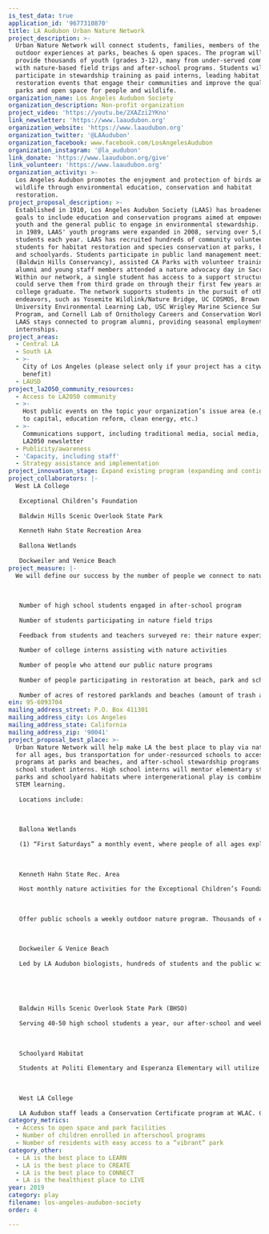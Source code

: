 ```yaml
---
is_test_data: true
application_id: '9677310870'
title: LA Audubon Urban Nature Network
project_description: >-
  Urban Nature Network will connect students, families, members of the public to
  outdoor experiences at parks, beaches & open spaces. The program will also
  provide thousands of youth (grades 3-12), many from under-served communities,
  with nature-based field trips and after-school programs. Students will
  participate in stewardship training as paid interns, leading habitat
  restoration events that engage their communities and improve the quality of
  parks and open space for people and wildlife.
organization_name: Los Angeles Audubon Society
organization_description: Non-profit organization
project_video: 'https://youtu.be/2XAZzi2YKno'
link_newsletter: 'https://www.laaudubon.org'
organization_website: 'https://www.laaudubon.org'
organization_twitter: '@LAAudubon'
organization_facebook: www.facebook.com/LosAngelesAudubon
organization_instagram: '@la_audubon'
link_donate: 'https://www.laaudubon.org/give'
link_volunteer: 'https://www.laaudubon.org'
organization_activity: >-
  Los Angeles Audubon promotes the enjoyment and protection of birds and other
  wildlife through environmental education, conservation and habitat
  restoration.
project_proposal_description: >-
  Established in 1910, Los Angeles Audubon Society (LAAS) has broadened its
  goals to include education and conservation programs aimed at empowering urban
  youth and the general public to engage in environmental stewardship. Launched
  in 1989, LAAS' youth programs were expanded in 2008, serving over 5,000
  students each year. LAAS has recruited hundreds of community volunteers and
  students for habitat restoration and species conservation at parks, beaches
  and schoolyards. Students participate in public land management meetings
  (Baldwin Hills Conservancy), assisted CA Parks with volunteer training, and
  alumni and young staff members attended a nature advocacy day in Sacramento.
  Within our network, a single student has access to a support structure that
  could serve them from third grade on through their first few years as a recent
  college graduate. The network supports students in the pursuit of other
  endeavors, such as Yosemite Wildlink/Nature Bridge, UC COSMOS, Brown
  University Environmental Learning Lab, USC Wrigley Marine Science Summer
  Program, and Cornell Lab of Ornithology Careers and Conservation Workshop.
  LAAS stays connected to program alumni, providing seasonal employment and
  internships.
project_areas:
  - Central LA
  - South LA
  - >-
    City of Los Angeles (please select only if your project has a citywide
    benefit)
  - LAUSD
project_la2050_community_resources:
  - Access to LA2050 community
  - >-
    Host public events on the topic your organization’s issue area (e.g. access
    to capital, education reform, clean energy, etc.) 
  - >-
    Communications support, including traditional media, social media, and
    LA2050 newsletter
  - Publicity/awareness
  - 'Capacity, including staff'
  - Strategy assistance and implementation
project_innovation_stage: Expand existing program (expanding and continuing ongoing successful projects)
project_collaborators: |-
  West LA College
   
   Exceptional Children’s Foundation
   
   Baldwin Hills Scenic Overlook State Park
   
   Kenneth Hahn State Recreation Area
   
   Ballona Wetlands
   
   Dockweiler and Venice Beach
project_measure: |-
  We will define our success by the number of people we connect to nature in LA.
   
   
   
   Number of high school students engaged in after-school program
   
   Number of students participating in nature field trips
   
   Feedback from students and teachers surveyed re: their nature experience
   
   Number of college interns assisting with nature activities 
   
   Number of people who attend our public nature programs
   
   Number of people participating in restoration at beach, park and school events
   
   Number of acres of restored parklands and beaches (amount of trash and weeds removed and the number of native plants planted.)
ein: 95-6093704
mailing_address_street: P.O. Box 411301
mailing_address_city: Los Angeles
mailing_address_state: California
mailing_address_zip: '90041'
project_proposal_best_place: >-
  Urban Nature Network will help make LA the best place to play via nature walks
  for all ages, bus transportation for under-resourced schools to access nature
  programs at parks and beaches, and after-school stewardship programs for high
  school student interns. High school interns will mentor elementary students at
  parks and schoolyard habitats where intergenerational play is combined with
  STEM learning.
   
   Locations include:
   
   
   
   Ballona Wetlands
   
   (1) “First Saturdays” a monthly event, where people of all ages explore one of the last remaining coastal wetlands. (2) Offer free bus transportation to Title 1 schools for weekly field trips bringing thousands of students and their teachers to view the wetlands up-close.
   
   
   
   Kenneth Hahn State Rec. Area
   
   Host monthly nature activities for the Exceptional Children’s Foundation, an organization that serves children and adults with special needs.The ECF Program Instructor says that many ECF clients spend most of their time indoors. Los Angeles Audubon activities provide a rare opportunity for ECF staff and clients to get outside. 
   
   
   
   Offer public schools a weekly outdoor nature program. Thousands of elementary and middle school students will hike the park led by docents and college interns. The program will pay for bus transportation for under-resourced schools to participate.
   
   
   
   Dockweiler & Venice Beach
   
   Led by LA Audubon biologists, hundreds of students and the public will experience the beach in a whole new way during school field trips and nature walks that explore sandy beach ecology and shorebird conservation. The program will pay for bus transportation for under-resourced schools to participate.
   
   
   
   
   
   Baldwin Hills Scenic Overlook State Park (BHSO)
   
   Serving 40-50 high school students a year, our after-school and weekend internship program based at BHSO incorporates environmental science research utilizing nature apps/technology, stewardship/leadership training, and art. In addition, students lead hundreds of community volunteers in parkland restoration work, help to maintain two elementary schoolyard habitats, and mentor younger students. Upon graduation, students become part of an alumni network eligible for future paid environmental work opportunities.
   
   
   
   Schoolyard Habitat
   
   Students at Politi Elementary and Esperanza Elementary will utilize their outdoor schoolyard habitat as a nature learning lab. Here, LA Audubon worked with students and parents to transform a once degraded area into a thriving outdoor nature lab with habitat for pollinators, birds, lizards, and more. LA Audubon staff and interns continue to provide student mentorship, and help to maintain the habitats. The habitats provide a much needed green space in the heart of the urban core and we are working to develop more schoolyard habitats in the future.
   
   
   
   West LA College
   
   LA Audubon staff leads a Conservation Certificate program at WLAC. College interns assist in all of our nature programs serving as mentors and community/park leaders.
category_metrics:
  - Access to open space and park facilities
  - Number of children enrolled in afterschool programs
  - Number of residents with easy access to a “vibrant” park
category_other:
  - LA is the best place to LEARN
  - LA is the best place to CREATE
  - LA is the best place to CONNECT
  - LA is the healthiest place to LIVE
year: 2019
category: play
filename: los-angeles-audubon-society
order: 4

---
```

